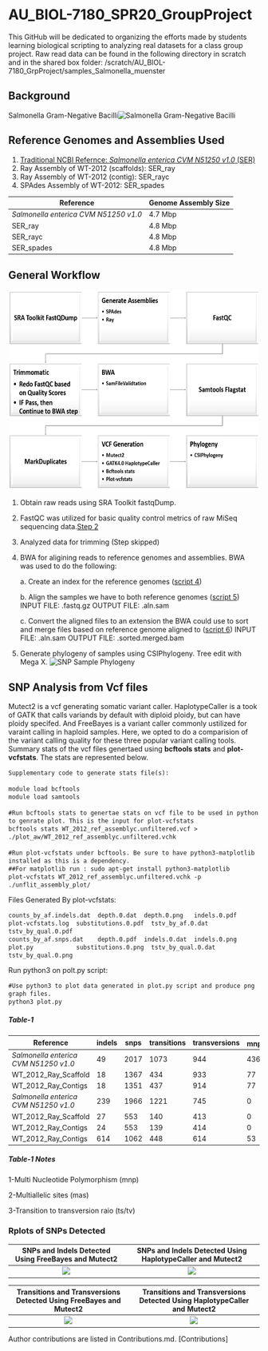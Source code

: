 # AU_BIOL-7180_SPR20_GroupProject
This GitHub will be dedicated to organizing the efforts made by students learning biological scripting to analyzing real datasets for a class group project.
Raw read data can be found in the following directory in scratch and in the shared box folder:
/scratch/AU_BIOL-7180_GrpProject/samples_Salmonella_muenster

## Background
Salmonella Gram-Negative Bacilli![Salmonella Gram-Negative Bacilli](https://github.com/asw0049/AU_BIOL-7180_SPR20_GroupProject/blob/master/Scripts_old/Salmonella_Muenster_Streak.png)

## Reference Genomes and Assemblies Used
1. [Traditional NCBI Refernce: _Salmonella enterica CVM N51250 v1.0_ (SER)](https://www.ncbi.nlm.nih.gov/assembly/GCF_001246125.1)
2. Ray Assembly of WT-2012 (scaffolds): SER_ray
3. Ray Assembly of WT-2012 (contig): SER_rayc
4. SPAdes Assembly of WT-2012: SER_spades

|Reference| Genome Assembly Size|
|---|---|
| _Salmonella enterica CVM N51250 v1.0_ | 4.7 Mbp|
| SER_ray | 4.8 Mbp |
| SER_rayc | 4.8 Mbp |
| SER_spades | 4.8 Mbp |

## General Workflow
<p align="center">
<img src="Workflow.png" width="500" height="400" />
</p>

1. Obtain raw reads using SRA Toolkit fastqDump.

2. FastQC was utilized for basic quality control metrics of raw MiSeq sequencing data.[Step 2](https://github.com/asw0049/AU_BIOL-7180_SPR20_GroupProject/tree/master/fastQC)

3. Analyzed data for trimming (Step skipped)

4. BWA for aligining reads to reference genomes and assemblies. BWA was used to do the following:
   
   a. Create an index for the reference genomes ([script 4](https://github.com/asw0049/AU_BIOL-7180_SPR20_GroupProject/blob/master/Completed_scripts/4_bwa_index2.sh))
    
   b. Align the samples we have to both reference genomes ([script 5](https://github.com/asw0049/AU_BIOL-7180_SPR20_GroupProject/blob/master/Completed_scripts/5_bwa_mem.sh)) INPUT FILE: .fastq.gz    OUTPUT FILE: .aln.sam
   
   c. Convert the aligned files to an extension the BWA could use to sort and merge files based on reference genome aligned to ([script 6](https://github.com/asw0049/AU_BIOL-7180_SPR20_GroupProject/blob/master/Completed_scripts/6_bwa_merge.sh)) INPUT FILE: .aln.sam     OUTPUT FILE: .sorted.merged.bam
	
5. Generate phylogeny of samples using CSIPhylogeny. Tree edit with Mega X.
![SNP Sample Phylogeny](https://github.com/asw0049/AU_BIOL-7180_SPR20_GroupProject/blob/master/Sal_Muenster_SNP_Tree.svg)
   
## SNP Analysis from Vcf files
Mutect2 is a vcf generating somatic variant caller. HaplotypeCaller is a took of GATK that calls variands by default with diploid ploidy, but can have ploidy specifed. And FreeBayes is a variant caller commonly ustilized for varaint calling in haploid samples. Here, we opted to do a comparision of the variant calling quality for these three popular variant calling tools. Summary stats of the vcf files genertaed using **bcftools stats** and **plot-vcfstats**. The stats are represented below.

```
Supplementary code to generate stats file(s):

module load bcftools
module load samtools

#Run bcftools stats to genertae stats on vcf file to be used in python to genrate plot. This is the input for plot-vcfstats
bcftools stats WT_2012_ref_assemblyc.unfiltered.vcf > ./plot_aw/WT_2012_ref_assemblyc.unfiltered.vchk

#Run plot-vcfstats under bcftools. Be sure to have python3-matplotlib installed as this is a dependency.
##For matplotlib run : sudo apt-get install python3-matplotlib
plot-vcfstats WT_2012_ref_assemblyc.unfiltered.vchk -p ./unflit_assembly_plot/ 

```
Files Generated By plot-vcfstats:
```
counts_by_af.indels.dat  depth.0.dat  depth.0.png   indels.0.pdf  plot-vcfstats.log  substitutions.0.pdf  tstv_by_af.0.dat    tstv_by_qual.0.pdf
counts_by_af.snps.dat    depth.0.pdf  indels.0.dat  indels.0.png  plot.py            substitutions.0.png  tstv_by_qual.0.dat  tstv_by_qual.0.png
```
Run python3 on polt.py script:
```
#Use python3 to plot data generated in plot.py script and produce png graph files.
python3 plot.py 
```
##### Table-1
| Reference | indels | snps | transitions | transversions | mnp<sup>1 | other | mas<sup>2 | ts/tv<sup>3 | Variant Caller |
|---|---|---|---|---|---|---|---|---|---|
| _Salmonella enterica CVM N51250 v1.0_ | 49 | 2017 | 1073 | 944 | 436 | 9 | 0 | 1.136653 | FreeBayes |
| WT_2012_Ray_Scaffold | 18 | 1367 | 434 | 933 | 77 | 5 | 9 | 0.465166 | FreeBayes |
| WT_2012_Ray_Contigs |18 | 1351 | 437 | 914 | 77 | 5 | 9 |0.478118 | FreeBayes |
| _Salmonella enterica CVM N51250 v1.0_ | 239 | 1966 | 1221 | 745 | 0 | 7828 | 2007 | 1.638926 | HaplotypeCaller |
| WT_2012_Ray_Scaffold | 27 | 553 | 140 | 413 | 0 | 5467 | 467 | 0.338983 | HaplotypeCaller |
| WT_2012_Ray_Contigs |24 | 553 | 139 | 414 | 0 | 5442 | 466 | 0.335749 | HaplotypeCaller |
| WT_2012_Ray_Contigs | 614 | 1062 | 448 | 614 | 53 | 0 | 10 | 0.729642 | Mutect2 |

##### Table-1 Notes
1-Multi Nucleotide Polymorphism (mnp)

2-Multiallelic sites (mas)

3-Transition to transversion raio (ts/tv)

### Rplots of SNPs Detected

SNPs and Indels Detected Using FreeBayes and Mutect2 | SNPs and Indels Detected Using HaplotypeCaller and Mutect2
:---------------------------------------------------:|:---------------------------------------------------------:
![](https://github.com/asw0049/AU_BIOL-7180_SPR20_GroupProject/blob/master/Rplot_FB_SNP_Indels.png)| ![](https://github.com/asw0049/AU_BIOL-7180_SPR20_GroupProject/blob/master/Rplot_Snp_Indel_Hap.png)|



Transitions and Transversions Detected Using FreeBayes and Mutect2 | Transitions and Transversions Detected Using HaplotypeCaller and Mutect2
:---------------------------------------------------:|:---------------------------------------------------------:
![](https://github.com/asw0049/AU_BIOL-7180_SPR20_GroupProject/blob/master/Rplot_Ts_Tv_Hap.png)|![](https://github.com/asw0049/AU_BIOL-7180_SPR20_GroupProject/blob/master/Rplot_Tv_Ts_FreeBayes.png)|

Author contributions are listed in Contributions.md. [Contributions]
